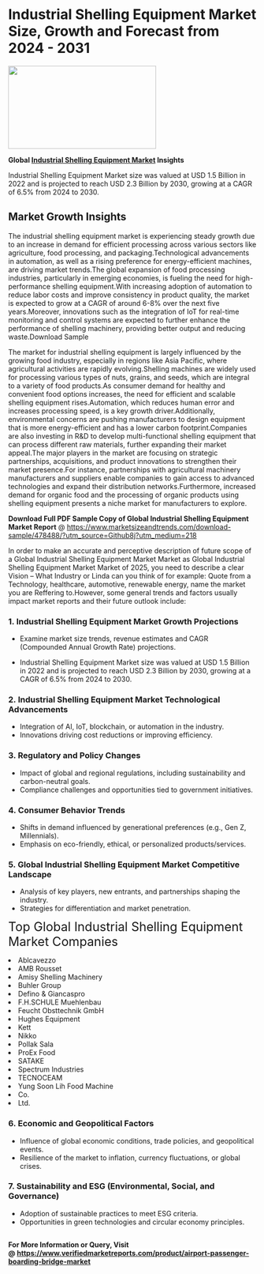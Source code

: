<H1>Industrial Shelling Equipment Market Size, Growth and Forecast from 2024 - 2031</H1><img class="aligncenter size-medium wp-image-584254" src="https://thirdeyenews.in/wp-content/uploads/2024/09/Global-Market-Research-300x168.jpeg" alt="" width="300" height="168" /><p><strong>Global&nbsp;<a href="https://www.marketsizeandtrends.com/download-sample/478488/?utm_source=Github8j?utm_medium=218">Industrial Shelling Equipment Market</a> Insights</strong></p><p>Industrial Shelling Equipment Market size was valued at USD 1.5 Billion in 2022 and is projected to reach USD 2.3 Billion by 2030, growing at a CAGR of 6.5% from 2024 to 2030.</p><p><h2>Market Growth Insights</h2> <p>The industrial shelling equipment market is experiencing steady growth due to an increase in demand for efficient processing across various sectors like agriculture, food processing, and packaging.Technological advancements in automation, as well as a rising preference for energy-efficient machines, are driving market trends.The global expansion of food processing industries, particularly in emerging economies, is fueling the need for high-performance shelling equipment.With increasing adoption of automation to reduce labor costs and improve consistency in product quality, the market is expected to grow at a CAGR of around 6-8% over the next five years.Moreover, innovations such as the integration of IoT for real-time monitoring and control systems are expected to further enhance the performance of shelling machinery, providing better output and reducing waste.Download Sample</p> <p>The market for industrial shelling equipment is largely influenced by the growing food industry, especially in regions like Asia Pacific, where agricultural activities are rapidly evolving.Shelling machines are widely used for processing various types of nuts, grains, and seeds, which are integral to a variety of food products.As consumer demand for healthy and convenient food options increases, the need for efficient and scalable shelling equipment rises.Automation, which reduces human error and increases processing speed, is a key growth driver.Additionally, environmental concerns are pushing manufacturers to design equipment that is more energy-efficient and has a lower carbon footprint.Companies are also investing in R&D to develop multi-functional shelling equipment that can process different raw materials, further expanding their market appeal.The major players in the market are focusing on strategic partnerships, acquisitions, and product innovations to strengthen their market presence.For instance, partnerships with agricultural machinery manufacturers and suppliers enable companies to gain access to advanced technologies and expand their distribution networks.Furthermore, increased demand for organic food and the processing of organic products using shelling equipment presents a niche market for manufacturers to explore.</p><p><span class=""><strong>Download Full PDF Sample Copy of Global Industrial Shelling Equipment Market Report</strong> @ <a href="https://www.marketsizeandtrends.com/download-sample/478488/?utm_source=Github8j?utm_medium=218" target="_blank">https://www.marketsizeandtrends.com/download-sample/478488/?utm_source=Github8j?utm_medium=218</a></span></p><p>In order to make an accurate and perceptive description of future scope of a Global&nbsp;Industrial Shelling Equipment Market Market as Global&nbsp;Industrial Shelling Equipment Market Market of 2025, you need to describe a clear Vision &ndash; What Industry or Linda can you think of for example: Quote from a Technology, healthcare, automotive, renewable energy, name the market you are Reffering to.However, some general trends and factors usually impact market reports and their future outlook include:</p><h3>1.&nbsp;<strong>Industrial Shelling Equipment Market Growth Projections</strong></h3><ul><li>Examine market size trends, revenue estimates and CAGR (Compounded Annual Growth Rate) projections.</li><li><p>Industrial Shelling Equipment Market size was valued at USD 1.5 Billion in 2022 and is projected to reach USD 2.3 Billion by 2030, growing at a CAGR of 6.5% from 2024 to 2030.</p></li></ul><h3>2.&nbsp;<strong>Industrial Shelling Equipment Market Technological Advancements</strong></h3><ul><li>Integration of AI, IoT, blockchain, or automation in the industry.</li><li>Innovations driving cost reductions or improving efficiency.</li></ul><h3>3.&nbsp;<strong>Regulatory and Policy Changes</strong></h3><ul><li>Impact of global and regional regulations, including sustainability and carbon-neutral goals.</li><li>Compliance challenges and opportunities tied to government initiatives.</li></ul><h3>4.&nbsp;<strong>Consumer Behavior Trends</strong></h3><ul><li>Shifts in demand influenced by generational preferences (e.g., Gen Z, Millennials).</li><li>Emphasis on eco-friendly, ethical, or personalized products/services.</li></ul><h3>5.&nbsp;<strong>Global Industrial Shelling Equipment Market Competitive Landscape</strong></h3><ul><li>Analysis of key players, new entrants, and partnerships shaping the industry.</li><li>Strategies for differentiation and market penetration.</li></ul><p data-pm-slice="1 1 []"><span style="color: inherit; font-family: inherit; font-size: 25px;">Top Global Industrial Shelling Equipment Market Companies</span></p><div class="" data-test-id=""><p><li>Ablcavezzo</li><li> AMB Rousset</li><li> Amisy Shelling Machinery</li><li> Buhler Group</li><li> Defino & Giancaspro</li><li> F.H.SCHULE Muehlenbau</li><li> Feucht Obsttechnik GmbH</li><li> Hughes Equipment</li><li> Kett</li><li> Nikko</li><li> Pollak Sala</li><li> ProEx Food</li><li> SATAKE</li><li> Spectrum Industries</li><li> TECNOCEAM</li><li> Yung Soon Lih Food Machine</li><li> Co.</li><li> Ltd.</li></p></div><h3>6.&nbsp;<strong>Economic and Geopolitical Factors</strong></h3><ul><li>Influence of global economic conditions, trade policies, and geopolitical events.</li><li>Resilience of the market to inflation, currency fluctuations, or global crises.</li></ul><h3>7.&nbsp;<strong>Sustainability and ESG (Environmental, Social, and Governance)</strong></h3><ul><li>Adoption of sustainable practices to meet ESG criteria.</li><li>Opportunities in green technologies and circular economy principles.</li></ul><h2><strong style="font-size: 14px;">For More Information or Query, Visit @&nbsp;</strong><a style="background-color: #ffffff; font-size: 14px;" href="https://www.marketsizeandtrends.com/report/industrial-shelling-equipment-market/" target="_blank">https://www.verifiedmarketreports.com/product/airport-passenger-boarding-bridge-market</a></h2>
